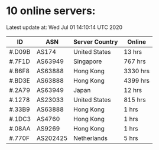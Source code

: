 # 10 online servers:

Latest update at: Wed Jul 01 14:10:14 UTC 2020

| ID | ASN | Server Country | Online |
| -- | --- | -------------- | ------ |
| #.D09B | AS174 | United States | 13 hrs |
| #.7F1D | AS63949 | Singapore | 767 hrs |
| #.B6F8 | AS63888 | Hong Kong | 3330 hrs |
| #.BD3E | AS63888 | Hong Kong | 4399 hrs |
| #.2A79 | AS63949 | Japan | 12 hrs |
| #.1278 | AS23033 | United States | 815 hrs |
| #.33B9 | AS63888 | Hong Kong | 1 hrs |
| #.1DC3 | AS4760 | Hong Kong | 1 hrs |
| #.08AA | AS9269 | Hong Kong | 1 hrs |
| #.770F | AS202425 | Netherlands | 5 hrs |

